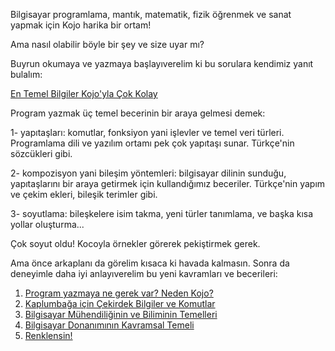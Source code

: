 Bilgisayar programlama, mantık, matematik, fizik öğrenmek ve sanat yapmak için Kojo harika bir ortam!  

Ama nasıl olabilir böyle bir şey ve size uyar mı?  

Buyrun okumaya ve yazmaya başlayıverelim ki bu sorulara kendimiz yanıt bulalım:

[En Temel Bilgiler Kojo'yla Çok Kolay](https://docs.kogics.net/fundamentals-index.html)

Program yazmak üç temel becerinin bir araya gelmesi demek:

1- yapıtaşları: komutlar, fonksiyon yani işlevler ve temel veri türleri. Programlama dili ve yazılım ortamı pek çok yapıtaşı sunar. Türkçe'nin sözcükleri gibi.

2- kompozisyon yani bileşim yöntemleri: bilgisayar dilinin sunduğu, yapıtaşlarını bir araya getirmek için kullandığımız beceriler. Türkçe'nin yapım ve çekim ekleri, bileşik terimler gibi.

3- soyutlama: bileşkelere isim takma, yeni türler tanımlama, ve başka kısa yollar oluşturma...

Çok soyut oldu! Kocoyla örnekler görerek pekiştirmek gerek. 

Ama önce arkaplanı da görelim kısaca ki havada kalmasın. Sonra da deneyimle daha iyi anlayıverelim bu yeni kavramları ve becerileri:  
1. [Program yazmaya ne gerek var? Neden Kojo?](https://docs.kogics.net/concepts/why-program-kojo.html)
2. [Kaplumbağa için Çekirdek Bilgiler ve Komutlar](https://docs.kogics.net/concepts/turtle-core-ideas.html)
3. [Bilgisayar Mühendiliğinin ve Biliminin Temelleri](https://docs.kogics.net/concepts/computing-essentials.html)
4. [Bilgisayar Donanımının Kavramsal Temeli](https://docs.kogics.net/concepts/notional-machine.html)
5. [Renklensin!](https://docs.kogics.net/concepts/colors.html)
